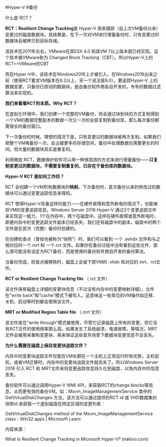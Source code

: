 #Hyper-V #备份

什么是 RCT？

**RCT：Resilient Change Tracking**是 Hyper-V 用来跟踪（自上次VM备份以来）变更过的磁盘数据块。其结果是，在下一次对VM进行增量备份时，只有变更过的数据块会被拷贝到目标存储。

该技术在2011年左右，VMware在其ESX 4.0 和其VM 7以上版本就已经实现。这个技术被VMware称为 Changed Block Tracking（CBT）。所以Hyper-V上的RCT~=VMware的CBT

而在Hyper-V中，该技术在Windows2016上才被引入。在Windows2016出来之前（使用RCT要求VM版本在6.2以上，另一个说法是8.0）。要追踪Hyper-V 上的数据变更，只备份已改动的数据块，是由备份软件商各自开发的，专有的数据过滤算法来实现的。

  
**我们来看看RCT的本质。Why RCT？**

在虚拟化环境中，我们创建一个完整的VM备份，将会通过块到块的方式复制得到一个VM的数据完整副本的数据一次又一次的全部复制到备份库，那么每次备份都需很长的备份窗口。

  
下一次备份的时候，理想的情况下是，只有变更过的数据块被再次复制。如果我们把整个VM再备份一次，会占据更多的存储空间，备份中处理数据也需要更长的时间。但大量的数据块其实是重复的。

  
利用微软 RCT，数据保护软件可以用一种很高效的方式来进行增量备份——**只复制变更过的数据块，不需要复制重复的，已存在于备份库的数据块。**


**Hyper-V RCT 是如何工作的？**

RCT 会创建一个VM所有数据块的**映射**。下次备份时，首次备份以来的修改过的数据块可以通过变更追踪信息来得知。


RCT 使得Hyper-V具备这样的能力——在硬件故障和意外断电的情况下，也能保存VM的变更追踪信息。Windows Server 2016 Hyper-V 通过3个变更追踪文件来实现这一能力，1个在内存中，两个在磁盘中。这样在硬件故障或意外断电时，即便内存中的变更追踪文件副本已经丢失，我们还有磁盘中的副本。磁盘中的两个文件是在首次（完整）备份时创建的。

  
在创建检查点（曾经也被称为“快照”）时，我们可以看到 一个 .avhdx 文件和与之相对应的一个.mrt 和 一个.rct 文件。如果你在备份过程中没有看到这些文件，那么很可能没有设定为RCT备份，而是使用的备份软件商自开发的备份算法。


当备份完成，检查点被移除时，磁盘上会留下原VM的 .vhdx 和对应的 mrt、rct文件。

  

**RCT or Resilient Change Tracking file** （.rct 文件）

该文件保有磁盘上详细的变更块信息（不过没有内存中的变更映射详细）。文件在“write back”和“cache”模式下被写入，这意味这一些常见的VM操作如迁移、关机、启动等时刻都会使用该文件。

  

**MRT or Modified Region Table file** （.mrt 文件）

该文件是在“write through”模式被使用，尽管它记录磁盘上所有的变更，但它没有RCT文件的使用频率那么高。如果发生了系统崩溃，电源故障，等情况，MRT文件会被用来重构变更块，用来保证这些意外场景下数据块变更信息不会丢失。

  

**为什么需要在磁盘上保存变更块追踪文件？**

内存中的变更块追踪文件仅能在VM长期在一个主机上正常运行时有优势。主机宕机，或者VM迁移时，内存中的变更块追踪文件就丢失了。所以Windows Server 2016 引入 RCT 和 MRT文件来将变更追踪信息持久化到磁盘，以免内存中的信息丢失。

  
备份软件可以通过调用Hyper-V WMI API，来获取RCT的change blocks等信息，从而更有效的备份VM。如：Msvm_ImageManagementService 类中的 GetVirtualDiskChanges 方法，该方法可以通过提供的RCT id 或 VHD数据集的快照id 来获取一个虚拟磁盘在特定区域的变更列表：

GetVirtualDiskChanges method of the Msvm_ImageManagementService class - Win32 apps | Microsoft Learn

内容来源：

What Is Resilient Change Tracking in Microsoft Hyper-V? (nakivo.com)